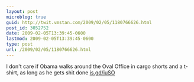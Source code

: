 ```yaml
---
layout: post
microblog: true
guid: http://twit.vmstan.com/2009/02/05/1180766626.html
post_id: 3052752
date: 2009-02-05T13:39:45-0600
lastmod: 2009-02-05T13:39:45-0600
type: post
url: /2009/02/05/1180766626.html
---
```

I don't care if Obama walks around the Oval Office in cargo shorts and a t-shirt, as long as he gets shit done [is.gd/iuSO](http://is.gd/iuSO)
